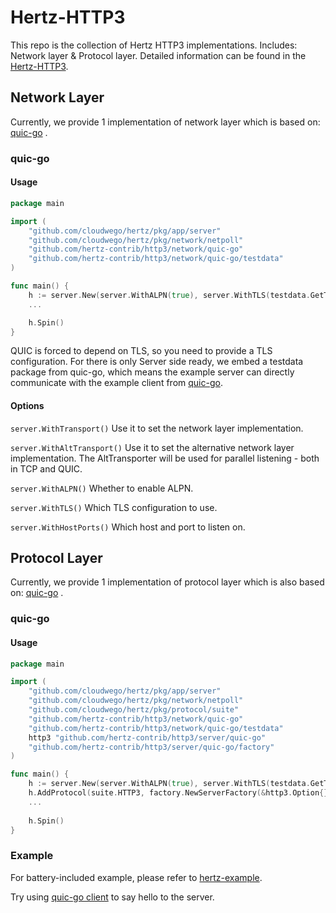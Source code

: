 # Hertz-HTTP3

This repo is the collection of Hertz HTTP3 implementations. Includes: Network layer & Protocol layer.
Detailed information can be found in
the [Hertz-HTTP3](https://www.cloudwego.io/zh/docs/hertz/tutorials/basic-feature/protocol/http3/).

## Network Layer

Currently, we provide 1 implementation of network layer which is based on: [quic-go](https://github.com/quic-go/quic-go)
.

### quic-go

#### Usage

```go
package main

import (
	"github.com/cloudwego/hertz/pkg/app/server"
	"github.com/cloudwego/hertz/pkg/network/netpoll"
	"github.com/hertz-contrib/http3/network/quic-go"
	"github.com/hertz-contrib/http3/network/quic-go/testdata"
)

func main() {
	h := server.New(server.WithALPN(true), server.WithTLS(testdata.GetTLSConfig()), server.WithTransport(quic.NewTransporter), server.WithAltTransport(netpoll.NewTransporter), server.WithHostPorts("127.0.0.1:8080"))
	...

	h.Spin()
}
```

QUIC is forced to depend on TLS, so you need to provide a TLS configuration.
For there is only Server side ready, we embed a testdata package from quic-go, which means the example server can
directly communicate with the example client
from [quic-go](https://github.com/quic-go/quic-go/blob/master/example/client/main.go).

#### Options

``server.WithTransport()``
Use it to set the network layer implementation.

``server.WithAltTransport()``
Use it to set the alternative network layer implementation. The AltTransporter will be used for parallel listening -
both in TCP and QUIC.

``server.WithALPN()``
Whether to enable ALPN.

``server.WithTLS()``
Which TLS configuration to use.

``server.WithHostPorts()``
Which host and port to listen on.

## Protocol Layer

Currently, we provide 1 implementation of protocol layer which is also based
on: [quic-go](https://github.com/quic-go/quic-go)
.

### quic-go

#### Usage

```go
package main

import (
	"github.com/cloudwego/hertz/pkg/app/server"
	"github.com/cloudwego/hertz/pkg/network/netpoll"
	"github.com/cloudwego/hertz/pkg/protocol/suite"
	"github.com/hertz-contrib/http3/network/quic-go"
	"github.com/hertz-contrib/http3/network/quic-go/testdata"
	http3 "github.com/hertz-contrib/http3/server/quic-go"
	"github.com/hertz-contrib/http3/server/quic-go/factory"
)

func main() {
	h := server.New(server.WithALPN(true), server.WithTLS(testdata.GetTLSConfig()), server.WithTransport(quic.NewTransporter), server.WithAltTransport(netpoll.NewTransporter), server.WithHostPorts("127.0.0.1:8080"))
	h.AddProtocol(suite.HTTP3, factory.NewServerFactory(&http3.Option{}))
    ...
	
	h.Spin()
}
```

### Example

For battery-included example, please refer
to [hertz-example](https://github.com/hertz-contrib/http3/blob/main/examples/quic-go/main.go).

Try using [quic-go client](https://github.com/quic-go/quic-go/blob/master/example/client/main.go) to say hello to the
server.
